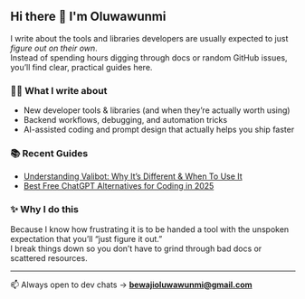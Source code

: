 ## Hi there 👋 I'm Oluwawunmi 

I write about the tools and libraries developers are usually expected to just *figure out on their own*.  
Instead of spending hours digging through docs or random GitHub issues, you’ll find clear, practical guides here.  

### 🧑‍💻 What I write about
- New developer tools & libraries (and when they’re actually worth using)  
- Backend workflows, debugging, and automation tricks  
- AI-assisted coding and prompt design that actually helps you ship faster  

### 📚 Recent Guides
- [Understanding Valibot: Why It’s Different & When To Use It](https://bit.ly/42eB6CM)  
- [Best Free ChatGPT Alternatives for Coding in 2025](https://bit.ly/4mEuAwi)  

### ✨ Why I do this
Because I know how frustrating it is to be handed a tool with the unspoken expectation that you’ll “just figure it out.”  
I break things down so you don’t have to grind through bad docs or scattered resources.  

---

📫 Always open to dev chats → **bewajioluwawunmi@gmail.com**

